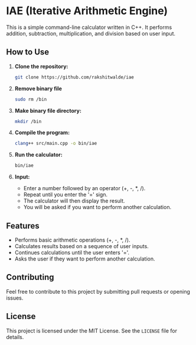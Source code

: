 # IAE (Iterative Arithmetic Engine)

This is a simple command-line calculator written in C++. It performs addition, subtraction, multiplication, and division based on user input.

## How to Use

1.  **Clone the repository:**

    ```bash
    git clone https://github.com/rakshitwalde/iae
    ```

2. **Remove binary file**

    ```bash
    sudo rm /bin
    ```

3.  **Make binary file directory:**
   
    ```bash
    mkdir /bin
    ```

4.  **Compile the program:**

    ```bash
    clang++ src/main.cpp -o bin/iae
    ```

5.  **Run the calculator:**

    ```bash
    bin/iae
    ```

6.  **Input:**
    * Enter a number followed by an operator (+, -, \*, /).
    * Repeat until you enter the '=' sign.
    * The calculator will then display the result.
    * You will be asked if you want to perform another calculation.

## Features

* Performs basic arithmetic operations (+, -, \*, /).
* Calculates results based on a sequence of user inputs.
* Continues calculations until the user enters '='.
* Asks the user if they want to perform another calculation.

## Contributing

Feel free to contribute to this project by submitting pull requests or opening issues.

## License

This project is licensed under the MIT License. See the `LICENSE` file for details.
